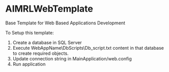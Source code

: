 # AIMRLWebTemplate
Base Template for Web Based Applications Development

To Setup this template:
1) Create a database in SQL Server
2) Execute WebAppName\DbScripts\Db_script.txt content in that database to create required objects.
3) Update connection string in MainApplication/web.config
4) Run application
